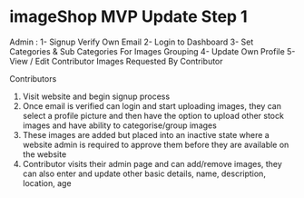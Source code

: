 # imageShop MVP Update Step 1
Admin :
1- Signup Verify Own Email
2- Login to Dashboard
3- Set Categories & Sub Categories For Images Grouping
4- Update Own Profile
5- View / Edit Contributor Images Requested By Contributor


Contributors
1. Visit website and begin signup process
2. Once email is verified can login and start uploading images, they can select a profile picture and then have the option to upload other stock images and have ability to categorise/group images
3. These images are added but placed into an inactive state where a website admin is required to approve them before they are available on the website
4. Contributor visits their admin page and can add/remove images, they can also enter and update other basic details, name, description, location, age
